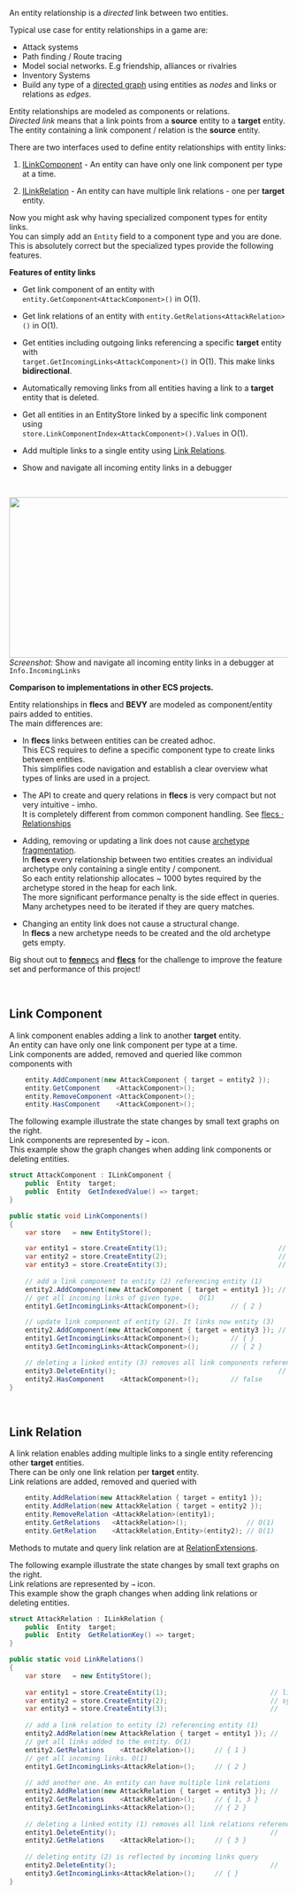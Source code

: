 An entity relationship is a *directed* link between two entities.

Typical use case for entity relationships in a game are:
- Attack systems
- Path finding / Route tracing
- Model social networks. E.g friendship, alliances or rivalries
- Inventory Systems
- Build any type of a [directed graph](https://en.wikipedia.org/wiki/Directed_graph)
  using entities as *nodes* and links or relations as *edges*.

Entity relationships are modeled as components or relations.  
*Directed link* means that a link points from a **source** entity to a **target** entity.  
The entity containing a link component / relation is the **source** entity.

There are two interfaces used to define entity relationships with entity links:

1. [ILinkComponent](https://github.com/friflo/Friflo.Engine-docs/blob/main/api/ILinkComponent.md) -
   An entity can have only one link component per type at a time.

2. [ILinkRelation](https://github.com/friflo/Friflo.Engine-docs/blob/main/api/ILinkRelation.md) -
   An entity can have multiple link relations - one per **target** entity.

Now you might ask why having specialized component types for entity links.  
You can simply add an `Entity` field to a component type and you are done.  
This is absolutely correct but the specialized types provide the following features.

**Features of entity links**

- Get link component of an entity with `entity.GetComponent<AttackComponent>()` in O(1).

- Get link relations of an entity with `entity.GetRelations<AttackRelation>()` in O(1).

- Get entities including outgoing links referencing a specific **target** entity with  
  `target.GetIncomingLinks<AttackComponent>()` in O(1).  This make links **bidirectional**.

- Automatically removing links from all entities having a link to a **target** entity that is deleted.

- Get all entities in an EntityStore linked by a specific link component using  
  `store.LinkComponentIndex<AttackComponent>().Values` in O(1).

- Add multiple links to a single entity using [Link Relations](#link-relation).

- Show and navigate all incoming entity links in a debugger

<br/>

<img src="../images/entity-debugger-incoming-links.png" width="600" height="290"></img>  
*Screenshot:* Show and navigate all incoming entity links in a debugger at `Info.IncomingLinks`


**Comparison to implementations in other ECS projects.**  

Entity relationships in **flecs** and **BEVY** are modeled as component/entity pairs added to entities.  
The main differences are:

- In **flecs** links between entities can be created adhoc.  
  This ECS requires to define a specific component type to create links between entities.  
  This simplifies code navigation and establish a clear overview what types of links are used in a project.

- The API to create and query relations in **flecs** is very compact but not very intuitive - imho.  
  It is completely different from common component handling.
  See [flecs ⋅ Relationships](https://github.com/SanderMertens/flecs/blob/master/docs/Relationships.md)

- Adding, removing or updating a link does not cause [archetype fragmentation](https://www.flecs.dev/flecs/md_docs_2Relationships.html#fragmentation).  
  In **flecs** every relationship between two entities creates an individual archetype only containing a single entity / component.  
  So each entity relationship allocates ~ 1000 bytes required by the archetype stored in the heap for each link.  
  The more significant performance penalty is the side effect in queries. Many archetypes need to be iterated if they are query matches.

- Changing an entity link does not cause a structural change.  
  In **flecs** a new archetype needs to be created and the old archetype gets empty.  

Big shout out to [**fenn**ecs](https://github.com/outfox/fennecs) and [**flecs**](https://github.com/SanderMertens/flecs)
for the challenge to improve the feature set and performance of this project!

<br/>


## Link Component

A link component enables adding a link to another **target** entity.  
An entity can have only one link component per type at a time.  
Link components are added, removed and queried like common components with
```cs
    entity.AddComponent(new AttackComponent { target = entity2 });
    entity.GetComponent    <AttackComponent>();
    entity.RemoveComponent <AttackComponent>();
    entity.HasComponent    <AttackComponent>();
```

The following example illustrate the state changes by small text graphs on the right.  
Link components are represented by `→` icon.  
This example show the graph changes when adding link components or deleting entities.

```cs
struct AttackComponent : ILinkComponent {
    public  Entity  target;
    public  Entity  GetIndexedValue() => target;
}

public static void LinkComponents()
{
    var store   = new EntityStore();

    var entity1 = store.CreateEntity(1);                            // link components
    var entity2 = store.CreateEntity(2);                            // symbolized as →
    var entity3 = store.CreateEntity(3);                            //   1     2     3
    
    // add a link component to entity (2) referencing entity (1)
    entity2.AddComponent(new AttackComponent { target = entity1 }); //   1  ←  2     3
    // get all incoming links of given type.    O(1)
    entity1.GetIncomingLinks<AttackComponent>();        // { 2 }

    // update link component of entity (2). It links now entity (3)
    entity2.AddComponent(new AttackComponent { target = entity3 }); //   1     2  →  3
    entity1.GetIncomingLinks<AttackComponent>();        // { }
    entity3.GetIncomingLinks<AttackComponent>();        // { 2 }

    // deleting a linked entity (3) removes all link components referencing it
    entity3.DeleteEntity();                                         //   1     2
    entity2.HasComponent    <AttackComponent>();        // false
}
```
<br/>



## Link Relation

A link relation enables adding multiple links to a single entity referencing other **target** entities.  
There can be only one link relation per **target** entity.  
Link relations are added, removed and queried with
```cs
    entity.AddRelation(new AttackRelation { target = entity1 });
    entity.AddRelation(new AttackRelation { target = entity2 });
    entity.RemoveRelation <AttackRelation>(entity1);
    entity.GetRelations   <AttackRelation>();               // O(1)
    entity.GetRelation    <AttackRelation,Entity>(entity2); // O(1)
```

Methods to mutate and query link relation are at
[RelationExtensions](https://github.com/friflo/Friflo.Engine-docs/blob/main/api/RelationExtensions.md).

The following example illustrate the state changes by small text graphs on the right.  
Link relations are represented by `→` icon.  
This example show the graph changes when adding link relations or deleting entities.

```cs
struct AttackRelation : ILinkRelation {
    public  Entity  target;
    public  Entity  GetRelationKey() => target;
}

public static void LinkRelations()
{
    var store   = new EntityStore();
    
    var entity1 = store.CreateEntity(1);                          // link relations
    var entity2 = store.CreateEntity(2);                          // symbolized as →
    var entity3 = store.CreateEntity(3);                          //   1     2     3
    
    // add a link relation to entity (2) referencing entity (1)
    entity2.AddRelation(new AttackRelation { target = entity1 }); //   1  ←  2     3
    // get all links added to the entity. O(1)
    entity2.GetRelations    <AttackRelation>();     // { 1 }
    // get all incoming links. O(1)
    entity1.GetIncomingLinks<AttackRelation>();     // { 2 }
    
    // add another one. An entity can have multiple link relations
    entity2.AddRelation(new AttackRelation { target = entity3 }); //   1  ←  2  →  3
    entity2.GetRelations    <AttackRelation>();     // { 1, 3 }
    entity3.GetIncomingLinks<AttackRelation>();     // { 2 }
    
    // deleting a linked entity (1) removes all link relations referencing it
    entity1.DeleteEntity();                                       //         2  →  3
    entity2.GetRelations    <AttackRelation>();     // { 3 }
    
    // deleting entity (2) is reflected by incoming links query
    entity2.DeleteEntity();                                       //               3
    entity3.GetIncomingLinks<AttackRelation>();     // { }
}
```